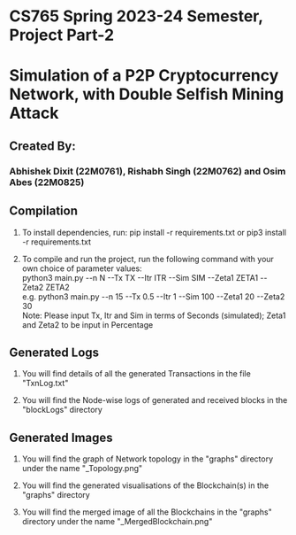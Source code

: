 # CS765 Spring 2023-24 Semester, Project Part-2
# Simulation of a P2P Cryptocurrency Network, with Double Selfish Mining Attack


## Created By:
### Abhishek Dixit (22M0761), Rishabh Singh (22M0762) and Osim Abes (22M0825)


## Compilation

1. To install dependencies, run:
    pip install -r requirements.txt
    or
    pip3 install -r requirements.txt

2. To compile and run the project, run the following command with your own choice of parameter values:\
    python3 main.py --n N --Tx TX --Itr ITR --Sim SIM --Zeta1 ZETA1 --Zeta2 ZETA2\
    e.g. python3 main.py --n 15 --Tx 0.5 --Itr 1 --Sim 100 --Zeta1 20 --Zeta2 30\
    Note: Please input Tx, Itr and Sim in terms of Seconds (simulated); Zeta1 and Zeta2 to be input in Percentage


## Generated Logs

1. You will find details of all the generated Transactions in the file "TxnLog.txt"

2. You will find the Node-wise logs of generated and received blocks in the "blockLogs" directory


## Generated Images

1. You will find the graph of Network topology in the "graphs" directory under the name "_Topology.png"

2. You will find the generated visualisations of the Blockchain(s) in the "graphs" directory

3. You will find the merged image of all the Blockchains in the "graphs" directory under the name "_MergedBlockchain.png" 

